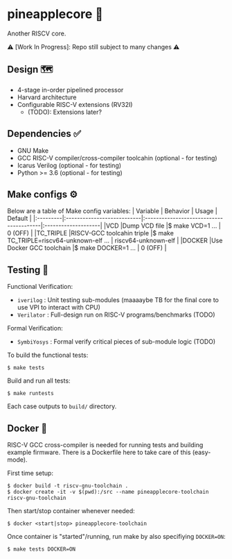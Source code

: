 # pineapplecore 🍍
Another RISCV core.

⚠ [Work In Progress]: Repo still subject to many changes ⚠

## Design 🗺
- 4-stage in-order pipelined processor
- Harvard architecture
- Configurable RISC-V extensions (RV32I)
    - (TODO): Extensions later?

## Dependencies ✅
- GNU Make
- GCC RISC-V compiler/cross-compiler toolcahin  (optional - for testing)
- Icarus Verilog                                (optional - for testing)
- Python >= 3.6                                 (optional - for testing)

## Make configs ⚙
Below are a table of Make config variables:
| Variable | Behavior                   | Usage                                   | Default             |
|:---------|:---------------------------|:----------------------------------------|:--------------------|
|VCD       |Dump VCD file               |$ make VCD=1 ...                         | 0 (OFF)             |
|TC_TRIPLE |RISCV-GCC toolcahin triple  |$ make TC_TRIPLE=riscv64-unknown-elf ... | riscv64-unknown-elf |
|DOCKER    |Use Docker GCC toolchain    |$ make DOCKER=1 ...                      | 0 (OFF)             |

## Testing 🧪
Functional Verification:
- `iverilog`    : Unit testing sub-modules (maaaaybe TB for the final core to use VPI to interact with CPU)
- `Verilator`   : Full-design run on RISC-V programs/benchmarks (TODO)

Formal Verification:
- `SymbiYosys`  : Formal verify critical pieces of sub-module logic (TODO)

To build the functional tests:

    $ make tests

Build and run all tests:

    $ make runtests

Each case outputs to `build/` directory.

## Docker 🐳
RISC-V GCC cross-compiler is needed for running tests and building example firmware. There is a Dockerfile
here to take care of this (easy-mode).

First time setup:

    $ docker build -t riscv-gnu-toolchain .
    $ docker create -it -v $(pwd):/src --name pineapplecore-toolchain riscv-gnu-toolchain

Then start/stop container whenever needed:

    $ docker <start|stop> pineapplecore-toolchain

Once container is "started"/running, run make by also specifiying `DOCKER=ON`:

    $ make tests DOCKER=ON
